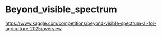 # Beyond_visible_spectrum

https://www.kaggle.com/competitions/beyond-visible-spectrum-ai-for-agriculture-2025/overview
